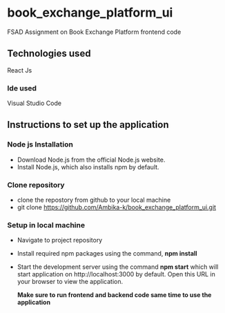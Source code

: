 # book_exchange_platform_ui
FSAD Assignment on Book Exchange Platform frontend code

## Technologies used
React Js
### Ide used
Visual Studio Code

## Instructions to set up the application
### Node js Installation
* Download Node.js from the official Node.js website.
* Install Node.js, which also installs npm by default.

### Clone repository
* clone the repostory from github to your local machine
* git clone https://github.com/Ambika-k/book_exchange_platform_ui.git

### Setup in local machine
* Navigate to project repository
* Install required npm packages using the command, **npm install**
* Start the development server using the command **npm start** which will start application on http://localhost:3000 by default. Open this URL in your browser to view the application.

  **Make sure to run frontend and backend code same time to use the application**

